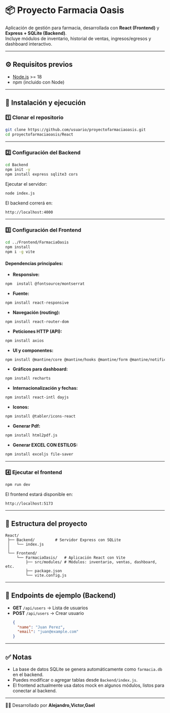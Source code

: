 # 📦 Proyecto Farmacia Oasis

Aplicación de gestión para farmacia, desarrollada con **React (Frontend)** y **Express + SQLite (Backend)**.  
Incluye módulos de inventario, historial de ventas, ingresos/egresos y dashboard interactivo.

---

## ⚙️ Requisitos previos
- [Node.js](https://nodejs.org/) >= 18
- npm (incluido con Node)

---

## 🚀 Instalación y ejecución

### 1️⃣ Clonar el repositorio
```bash
git clone https://github.com/usuario/proyectofarmaciaoasis.git
cd proyectofarmaciaoasis/React
```

---

### 2️⃣ Configuración del **Backend**
```bash
cd Backend
npm init -y
npm install express sqlite3 cors
```

Ejecutar el servidor:
```bash
node index.js
```

El backend correrá en:
```
http://localhost:4000
```

---

### 3️⃣ Configuración del **Frontend**
```bash
cd ../Frontend/FarmaciaOasis
npm install
npm i -g vite
```

#### Dependencias principales:

- **Responsive:**
```bash
npm  install @fontsource/montserrat
```

- **Fuente:**
```bash
npm install react-responsive
```

- **Navegación (routing):**
```bash
npm install react-router-dom
```

- **Peticiones HTTP (API):**
```bash
npm install axios
```

- **UI y componentes:**
```bash
npm install @mantine/core @mantine/hooks @mantine/form @mantine/notifications @mantine/modals @mantine/dates @emotion/react
```

- **Gráficos para dashboard:**
```bash
npm install recharts
```

- **Internacionalización y fechas:**
```bash
npm install react-intl dayjs
```

- **Iconos:**
```bash
npm install @tabler/icons-react
```
- **Generar Pdf:**
```bash
npm install html2pdf.js

```

- **Generar EXCEL CON ESTILOS:**
```bash
npm install exceljs file-saver
```

---

### 4️⃣ Ejecutar el frontend
```bash
npm run dev
```

El frontend estará disponible en:
```
http://localhost:5173
```

---

## 📂 Estructura del proyecto
```
React/
 ├── Backend/         # Servidor Express con SQLite
 │   └── index.js
 │
 └── Frontend/
     └── FarmaciaOasis/   # Aplicación React con Vite
         ├── src/modules/ # Módulos: inventario, ventas, dashboard, etc.
         ├── package.json
         └── vite.config.js
```

---

## 🧪 Endpoints de ejemplo (Backend)
- **GET** `/api/users` → Lista de usuarios
- **POST** `/api/users` → Crear usuario  
  ```json
  {
    "name": "Juan Perez",
    "email": "juan@example.com"
  }
  ```

---

## ✅ Notas
- La base de datos SQLite se genera automáticamente como `farmacia.db` en el backend.
- Puedes modificar o agregar tablas desde `Backend/index.js`.
- El frontend actualmente usa datos mock en algunos módulos, listos para conectar al backend.

---

👨‍💻 Desarrollado por **Alejandro,Victor,Gael**
